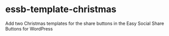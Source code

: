# essb-template-christmas
Add two Christmas templates for the share buttons in the Easy Social Share Buttons for WordPress
